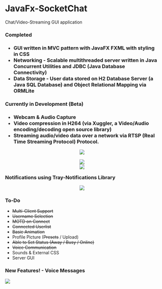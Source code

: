 # JavaFx-SocketChat

Chat/Video-Streaming GUI application

<h3> Completed <h3>
<ul>
  <li> GUI written in MVC pattern with JavaFX FXML with styling in CSS </li> 
  <li> Networking - Scalable multithreaded server written in Java Concurrent Utilities and JDBC (Java  Database Connectivity) </li> 
  <li> Data Storage - User data stored on H2 Database Server (a Java SQL Database) and Object Relational Mapping via ORMLite </li> 
 </ul>

<h3> Currently in Development (Beta) <h3>
<ul>
  <li> Webcam & Audio Capture </li> 
  <li> Video compression in H264 (via Xuggler, a Video/Audio encoding/decoding open source library) </li> 
  <li> Streaming audio/video data over a network via RTSP (Real Time Streaming Protocol) Protocol. </li> 
 </ul>


<p align="center">
<img src="https://github.com/Charana123/JavaChat/tree/master/screenshots/Animation.gif?raw=true"/>
</p>
<p align="center">
<img src="https://github.com/Charana123/JavaChat/tree/master/screenshots/Animation3.gif?raw=true"/>
</br>
<img src="http://i.imgur.com/2UvHIJb.png"/>
</p>
Notifications using Tray-Notifications Library
<p align="center">
<img src="http://i.imgur.com/Ckww6DW.png"/>
</p>

<h3> To-Do </h3>
<ul>
  <li><strike>Multi-Client Support</strike></li>
  <li><strike>Username Selection</strike></li>
  <li><strike>MOTD on Connect</strike></li>
  <li><strike>Connected Userlist</strike></li>
  <li><strike>Basic Animation</strike></li>
  <li>Profile Picture (<strike>Presets</strike> / Upload)</li>
  <li><strike>Able to Set Status (Away / Busy / Online)</strike></li>
  <li><strike>Voice Communication</strike></li>
  <li>Sounds & External CSS</li>
  <li>Server GUI</li>
</ul>

<h3> New Features! - Voice Messages </h3>
<img src="https://github.com/DomHeal/JavaFX-Chat/blob/master/screenshots/voicemessage.png?raw=true"/>

